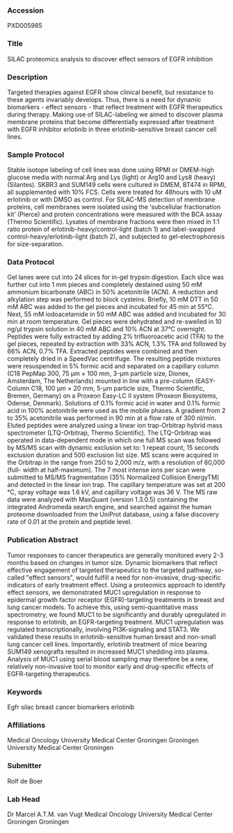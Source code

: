 ### Accession
PXD005985

### Title
SILAC proteomics analysis to discover effect sensors of EGFR inhibition

### Description
Targeted therapies against EGFR show clinical benefit, but resistance to these agents invariably develops. Thus, there is a need for dynamic biomarkers - effect sensors - that reflect treatment with EGFR therapeutics during therapy. Making use of SILAC-labeling we aimed to discover plasma membrane proteins that become differentially expressed after treatment with EGFR inhibitor erlotinib in three erlotinib-sensitive breast cancer cell lines.

### Sample Protocol
Stable isotope labeling of cell lines was done using RPMI or DMEM-high glucose media with normal Arg and Lys (light) or Arg10 and Lys8 (heavy) (Silantes). SKBR3 and SUM149 cells were cultured in DMEM, BT474 in RPMI, all supplemented with 10% FCS. Cells were treated for 48hours with 10 uM erlotinib or with DMSO as control. For SILAC-MS detection of membrane proteins, cell membranes were isolated using the ‘subcellular fractionation kit’ (Pierce) and protein concentrations were measured with the BCA assay (Thermo Scientific). Lysates of membrane fractions were then mixed in 1:1 ratio protein of erlotinib-heavy/control-light (batch 1) and label-swapped control-heavy/erlotinib-light (batch 2), and subjected to gel-electrophoresis for size-separation.

### Data Protocol
Gel lanes were cut into 24 slices for in-gel trypsin digestion. Each slice was further cut into 1 mm pieces and completely destained using 50 mM ammonium bicarbonate (ABC) in 50% acetonitrile (ACN). A reduction and alkylation step was performed to block cysteins. Briefly, 10 mM DTT in 50 mM ABC was added to the gel pieces and incubated for 45 min at 55°C. Next, 55 mM iodoacetamide in 50 mM ABC was added and incubated for 30 min at room temperature. Gel pieces were dehydrated and re-swelled in 10 ng/µl trypsin solution in 40 mM ABC and 10% ACN at 37°C overnight. Peptides were fully extracted by adding 2% trifluoroacetic acid (TFA) to the gel pieces, repeated by extraction with 33% ACN, 1.3% TFA and followed by 66% ACN, 0.7% TFA. Extracted peptides were combined and then completely dried in a SpeedVac centrifuge. The resulting peptide mixtures were resuspended in 5% formic acid and separated on a capillary column (C18 PepMap 300, 75 μm × 100 mm, 3-μm particle size, Dionex, Amsterdam, The Netherlands) mounted in line with a pre-column (EASY- Column C18, 100 μm × 20 mm, 5-μm particle size, Thermo Scientific, Bremen, Germany) on a Proxeon Easy-LC II system (Proxeon Biosystems, Odense, Denmark). Solutions of 0.1% formic acid in water and 0.1% formic acid in 100% acetonitrile were used as the mobile phases. A gradient from 2 to 35% acetonitrile was performed in 90 min at a flow rate of 300 nl/min. Eluted peptides were analyzed using a linear ion trap-Orbitrap hybrid mass spectrometer (LTQ-Orbitrap, Thermo Scientific). The LTQ-Orbitrap was operated in data-dependent mode in which one full MS scan was followed by MS/MS scan with dynamic exclusion set to: 1 repeat count, 15 seconds exclusion duration and 500 exclusion list size. MS scans were acquired in the Orbitrap in the range from 250 to 2,000 m/z, with a resolution of 60,000 (full- width at half-maximum). The 7 most intense ions per scan were submitted to MS/MS fragmentation (35% Normalized Collision EnergyTM) and detected in the linear ion trap. The capillary temperature was set at 200 °C, spray voltage was 1.6 kV, and capillary voltage was 36 V. The MS raw data were analyzed with MaxQuant (version 1.3.0.5) containing the integrated Andromeda search engine, and searched against the human proteome downloaded from the UniProt database, using a false discovery rate of 0.01 at the protein and peptide level.

### Publication Abstract
Tumor responses to cancer therapeutics are generally monitored every 2-3 months based on changes in tumor size. Dynamic biomarkers that reflect effective engagement of targeted therapeutics to the targeted pathway, so-called "effect sensors", would fulfill a need for non-invasive, drug-specific indicators of early treatment effect. Using a proteomics approach to identify effect sensors, we demonstrated MUC1 upregulation in response to epidermal growth factor receptor (EGFR)-targeting treatments in breast and lung cancer models. To achieve this, using semi-quantitative mass spectrometry, we found MUC1 to be significantly and durably upregulated in response to erlotinib, an EGFR-targeting treatment. MUC1 upregulation was regulated transcriptionally, involving PI3K-signaling and STAT3. We validated these results in erlotinib-sensitive human breast and non-small lung cancer cell lines. Importantly, erlotinib treatment of mice bearing SUM149 xenografts resulted in increased MUC1 shedding into plasma. Analysis of MUC1 using serial blood sampling may therefore be a new, relatively non-invasive tool to monitor early and drug-specific effects of EGFR-targeting therapeutics.

### Keywords
Egfr silac breast cancer biomarkers erlotinib

### Affiliations
Medical Oncology University Medical Center Groningen Groningen
University Medical Center Groningen

### Submitter
Rolf de Boer

### Lab Head
Dr Marcel A.T.M. van Vugt
Medical Oncology University Medical Center Groningen Groningen


